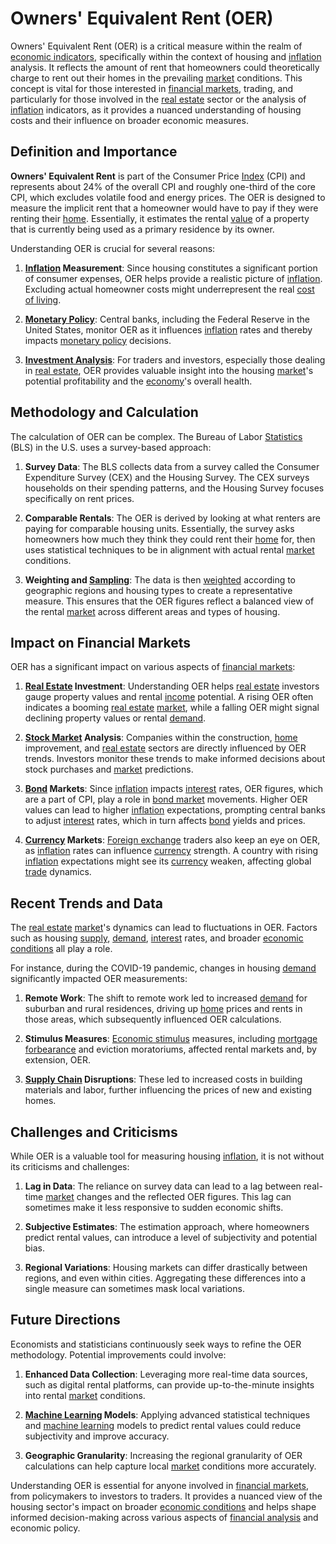 # Owners' Equivalent Rent (OER)

Owners' Equivalent Rent (OER) is a critical measure within the realm of [economic indicators](../e/economic_indicators.md), specifically within the context of housing and [inflation](../i/inflation.md) analysis. It reflects the amount of rent that homeowners could theoretically charge to rent out their homes in the prevailing [market](../m/market.md) conditions. This concept is vital for those interested in [financial markets](../f/financial_market.md), trading, and particularly for those involved in the [real estate](../r/real_estate.md) sector or the analysis of [inflation](../i/inflation.md) indicators, as it provides a nuanced understanding of housing costs and their influence on broader economic measures.

## Definition and Importance

**Owners' Equivalent Rent** is part of the Consumer Price [Index](../i/index_instrument.md) (CPI) and represents about 24% of the overall CPI and roughly one-third of the core CPI, which excludes volatile food and energy prices. The OER is designed to measure the implicit rent that a homeowner would have to pay if they were renting their [home](../h/home.md). Essentially, it estimates the rental [value](../v/value.md) of a property that is currently being used as a primary residence by its owner.

Understanding OER is crucial for several reasons:

1. **[Inflation](../i/inflation.md) Measurement**: Since housing constitutes a significant portion of consumer expenses, OER helps provide a realistic picture of [inflation](../i/inflation.md). Excluding actual homeowner costs might underrepresent the real [cost of living](../c/cost_of_living.md).

2. **[Monetary Policy](../m/monetary_policy.md)**: Central banks, including the Federal Reserve in the United States, monitor OER as it influences [inflation](../i/inflation.md) rates and thereby impacts [monetary policy](../m/monetary_policy.md) decisions.

3. **[Investment Analysis](../i/investment_analysis.md)**: For traders and investors, especially those dealing in [real estate](../r/real_estate.md), OER provides valuable insight into the housing [market](../m/market.md)'s potential profitability and the [economy](../e/economy.md)'s overall health.

## Methodology and Calculation

The calculation of OER can be complex. The Bureau of Labor [Statistics](../s/statistics.md) (BLS) in the U.S. uses a survey-based approach:

1. **Survey Data**: The BLS collects data from a survey called the Consumer Expenditure Survey (CEX) and the Housing Survey. The CEX surveys households on their spending patterns, and the Housing Survey focuses specifically on rent prices.

2. **Comparable Rentals**: The OER is derived by looking at what renters are paying for comparable housing units. Essentially, the survey asks homeowners how much they think they could rent their [home](../h/home.md) for, then uses statistical techniques to be in alignment with actual rental [market](../m/market.md) conditions.

3. **Weighting and [Sampling](../s/sampling.md)**: The data is then [weighted](../w/weighted.md) according to geographic regions and housing types to create a representative measure. This ensures that the OER figures reflect a balanced view of the rental [market](../m/market.md) across different areas and types of housing.

## Impact on Financial Markets

OER has a significant impact on various aspects of [financial markets](../f/financial_market.md):

1. **[Real Estate](../r/real_estate.md) Investment**: Understanding OER helps [real estate](../r/real_estate.md) investors gauge property values and rental [income](../i/income.md) potential. A rising OER often indicates a booming [real estate](../r/real_estate.md) [market](../m/market.md), while a falling OER might signal declining property values or rental [demand](../d/demand.md).

2. **[Stock Market](../s/stock_market.md) Analysis**: Companies within the construction, [home](../h/home.md) improvement, and [real estate](../r/real_estate.md) sectors are directly influenced by OER trends. Investors monitor these trends to make informed decisions about stock purchases and [market](../m/market.md) predictions.

3. **[Bond](../b/bond.md) Markets**: Since [inflation](../i/inflation.md) impacts [interest](../i/interest.md) rates, OER figures, which are a part of CPI, play a role in [bond market](../b/bond_market.md) movements. Higher OER values can lead to higher [inflation](../i/inflation.md) expectations, prompting central banks to adjust [interest](../i/interest.md) rates, which in turn affects [bond](../b/bond.md) yields and prices.

4. **[Currency](../c/currency.md) Markets**: [Foreign exchange](../f/foreign_exchange.md) traders also keep an eye on OER, as [inflation](../i/inflation.md) rates can influence [currency](../c/currency.md) strength. A country with rising [inflation](../i/inflation.md) expectations might see its [currency](../c/currency.md) weaken, affecting global [trade](../t/trade.md) dynamics.

## Recent Trends and Data

The [real estate](../r/real_estate.md) [market](../m/market.md)'s dynamics can lead to fluctuations in OER. Factors such as housing [supply](../s/supply.md), [demand](../d/demand.md), [interest](../i/interest.md) rates, and broader [economic conditions](../e/economic_conditions.md) all play a role.

For instance, during the COVID-19 pandemic, changes in housing [demand](../d/demand.md) significantly impacted OER measurements:

1. **Remote Work**: The shift to remote work led to increased [demand](../d/demand.md) for suburban and rural residences, driving up [home](../h/home.md) prices and rents in those areas, which subsequently influenced OER calculations.
   
2. **Stimulus Measures**: [Economic stimulus](../e/economic_stimulus.md) measures, including [mortgage](../m/mortgage.md) [forbearance](../f/forbearance.md) and eviction moratoriums, affected rental markets and, by extension, OER.

3. **[Supply Chain](../s/supply_chain.md) Disruptions**: These led to increased costs in building materials and labor, further influencing the prices of new and existing homes.

## Challenges and Criticisms

While OER is a valuable tool for measuring housing [inflation](../i/inflation.md), it is not without its criticisms and challenges:

1. **Lag in Data**: The reliance on survey data can lead to a lag between real-time [market](../m/market.md) changes and the reflected OER figures. This lag can sometimes make it less responsive to sudden economic shifts.

2. **Subjective Estimates**: The estimation approach, where homeowners predict rental values, can introduce a level of subjectivity and potential bias.

3. **Regional Variations**: Housing markets can differ drastically between regions, and even within cities. Aggregating these differences into a single measure can sometimes mask local variations.

## Future Directions

Economists and statisticians continuously seek ways to refine the OER methodology. Potential improvements could involve:

1. **Enhanced Data Collection**: Leveraging more real-time data sources, such as digital rental platforms, can provide up-to-the-minute insights into rental [market](../m/market.md) conditions.

2. **[Machine Learning](../m/machine_learning.md) Models**: Applying advanced statistical techniques and [machine learning](../m/machine_learning.md) models to predict rental values could reduce subjectivity and improve accuracy.

3. **Geographic Granularity**: Increasing the regional granularity of OER calculations can help capture local [market](../m/market.md) conditions more accurately.

Understanding OER is essential for anyone involved in [financial markets](../f/financial_market.md), from policymakers to investors to traders. It provides a nuanced view of the housing sector's impact on broader [economic conditions](../e/economic_conditions.md) and helps shape informed decision-making across various aspects of [financial analysis](../f/financial_analysis.md) and economic policy.